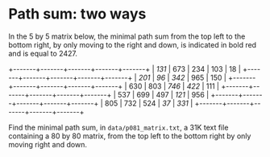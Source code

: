 # Path sum: two ways

In the 5 by 5 matrix below, the minimal path sum from the top left to the bottom
right, by only moving to the right and down, is indicated in bold red and is
equal to 2427.

+-------+-------+-------+-------+-------+
| *131* |  673  |  234  |  103  |   18  |
+-------+-------+-------+-------+-------+
| *201* |  *96* | *342* |  965  |  150  |
+-------+-------+-------+-------+-------+
|  630  |  803  | *746* | *422* |  111  |
+-------+-------+-------+-------+-------+
|  537  |  699  |  497  | *121* |  956  |
+-------+-------+-------+-------+-------+
|  805  |  732  |  524  |  *37* | *331* |
+-------+-------+-------+-------+-------+

Find the minimal path sum, in `data/p081_matrix.txt`, a 31K text file containing
a 80 by 80 matrix, from the top left to the bottom right by only moving right
and down.
